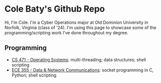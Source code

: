 # Cole Baty's Github Repo

Hi, I'm Cole.  I'm a Cyber Operations major at Old Dominion University in
Norfolk, Virginia (class of '24). I'm using this page to showcase some of the
programming/scripting work I've done throughout my degree.


## Programming

*  [CS 471 - Operating Systems](http://github.com/colebaty/cs471):
   multi-threading; data structures; shell scripting
*  [ECE 355 - Data & Network
   Communications](http://github.com/colebaty/ece355): socket programming in C,
   Python; shell scripting

